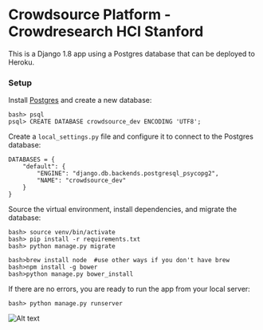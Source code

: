 # Crowdsource Platform - Crowdresearch HCI Stanford

This is a Django 1.8 app using a Postgres database that can be deployed to Heroku.

### Setup

Install [Postgres](http://postgresapp.com/) and create a new database:

    bash> psql
    psql> CREATE DATABASE crowdsource_dev ENCODING 'UTF8';

Create a `local_settings.py` file and configure it to connect to the Postgres database:

    DATABASES = {
        "default": {
            "ENGINE": "django.db.backends.postgresql_psycopg2",
            "NAME": "crowdsource_dev"
        }
    }

Source the virtual environment, install dependencies, and migrate the database:

    bash> source venv/bin/activate
    bash> pip install -r requirements.txt
    bash> python manage.py migrate

    bash>brew install node  #use other ways if you don't have brew
    bash>npm install -g bower
    bash>python manage.py bower_install

If there are no errors, you are ready to run the app from your local server:

    bash> python manage.py runserver
    
![Alt text](http://crowdresearch.stanford.edu/w/img_auth.php/9/9d/NeilGLanding.png "Landing")


